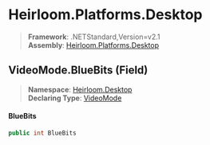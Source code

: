 # Heirloom.Platforms.Desktop

> **Framework**: .NETStandard,Version=v2.1  
> **Assembly**: [Heirloom.Platforms.Desktop][0]

## VideoMode.BlueBits (Field)

> **Namespace**: [Heirloom.Desktop][0]  
> **Declaring Type**: [VideoMode][1]

#### BlueBits

```cs
public int BlueBits
```

[0]: ../../../Heirloom.Platforms.Desktop.md
[1]: ../VideoMode.md
